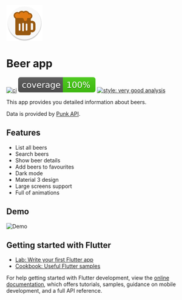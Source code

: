 ![App icon][app_icon]

# Beer app
[![ci][ci_badge]][ci_link]
[![coverage][coverage_badge]][ci_link]
[![style: very good analysis][very_good_analysis_badge]][very_good_analysis_link]

This app provides you detailed information about beers.

Data is provided by [Punk API](https://punkapi.com/).

## Features

- List all beers
- Search beers
- Show beer details
- Add beers to favourites
- Dark mode
- Material 3 design
- Large screens support
- Full of animations
 
## Demo

![Demo][demo]

## Getting started with Flutter

- [Lab: Write your first Flutter app](https://docs.flutter.dev/get-started/codelab)
- [Cookbook: Useful Flutter samples](https://docs.flutter.dev/cookbook)

For help getting started with Flutter development, view the
[online documentation](https://docs.flutter.dev/), which offers tutorials,
samples, guidance on mobile development, and a full API reference.

[app_icon]: https://raw.githubusercontent.com/danielgorka/beer_app/main/android/app/src/main/res/mipmap-xhdpi/ic_launcher_round.png
[ci_badge]: https://github.com/danielgorka/beer_app/actions/workflows/main.yaml/badge.svg
[ci_link]: https://github.com/danielgorka/beer_app/actions/workflows/main.yaml
[coverage_badge]: https://raw.githubusercontent.com/danielgorka/beer_app/main/coverage_badge.svg
[very_good_analysis_badge]: https://img.shields.io/badge/style-very_good_analysis-B22C89.svg
[very_good_analysis_link]: https://pub.dev/packages/very_good_analysis
[demo]: demo.gif
